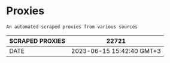 # Proxies
    An automated scraped proxies from various sources

| SCRAPED PROXIES | 22721            |
|-----------------|---------------------------|
| DATE            | 2023-06-15 15:42:40 GMT+3          |